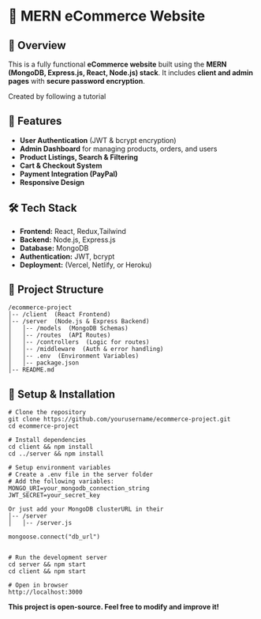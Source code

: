 

# 🛒 MERN eCommerce Website

## 📌 Overview
This is a fully functional **eCommerce website** built using the **MERN (MongoDB, Express.js, React, Node.js) stack**. It includes **client and admin pages** with **secure password encryption**.

Created by following a tutorial

## 🚀 Features
- **User Authentication** (JWT & bcrypt encryption)
- **Admin Dashboard** for managing products, orders, and users
- **Product Listings, Search & Filtering**
- **Cart & Checkout System**
- **Payment Integration (PayPal)**
- **Responsive Design**

## 🛠️ Tech Stack
- **Frontend:** React, Redux,Tailwind
- **Backend:** Node.js, Express.js
- **Database:** MongoDB
- **Authentication:** JWT, bcrypt
- **Deployment:** (Vercel, Netlify, or Heroku)

## 📂 Project Structure
```plaintext
/ecommerce-project  
│-- /client  (React Frontend)  
│-- /server  (Node.js & Express Backend)  
│   │-- /models  (MongoDB Schemas)  
│   │-- /routes  (API Routes)  
│   │-- /controllers  (Logic for routes)  
│   │-- /middleware  (Auth & error handling)  
│   │-- .env  (Environment Variables)  
│   │-- package.json  
│-- README.md  

```
## 🔧 Setup & Installation
```
# Clone the repository  
git clone https://github.com/yourusername/ecommerce-project.git  
cd ecommerce-project  
```
```
# Install dependencies  
cd client && npm install  
cd ../server && npm install  
```
```
# Setup environment variables  
# Create a .env file in the server folder  
# Add the following variables:
MONGO_URI=your_mongodb_connection_string
JWT_SECRET=your_secret_key
```
```aiignore
Or just add your MongoDB clusterURL in their 
│-- /server
│   │-- /server.js  

mongoose.connect("db_url")
  
```
```
# Run the development server  
cd server && npm start  
cd client && npm start  

# Open in browser  
http://localhost:3000
```


**This project is open-source. Feel free to modify and improve it!**









